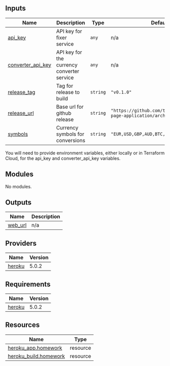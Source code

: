 

## Inputs

| Name | Description | Type | Default | Required |
|------|-------------|------|---------|:--------:|
| <a name="input_api_key"></a> [api\_key](#input\_api\_key) | API key for fixer service | `any` | n/a | yes |
| <a name="input_converter_api_key"></a> [converter\_api\_key](#input\_converter\_api\_key) | API key for the currency converter service | `any` | n/a | yes |
| <a name="input_release_tag"></a> [release\_tag](#input\_release\_tag) | Tag for release to build | `string` | `"v0.1.0"` | no |
| <a name="input_release_url"></a> [release\_url](#input\_release\_url) | Base url for github release | `string` | `"https://github.com/tjordan170/single-page-application/archive/refs/tags"` | no |
| <a name="input_symbols"></a> [symbols](#input\_symbols) | Currency symbols for conversions | `string` | `"EUR,USD,GBP,AUD,BTC,KES,JPY,CNY"` | no |

You will need to provide environment variables, either locally or in Terraform Cloud, for the api_key and converter_api_key variables.

## Modules

No modules.
## Outputs

| Name | Description |
|------|-------------|
| <a name="output_web_url"></a> [web\_url](#output\_web\_url) | n/a |
## Providers

| Name | Version |
|------|---------|
| <a name="provider_heroku"></a> [heroku](#provider\_heroku) | 5.0.2 |
## Requirements

| Name | Version |
|------|---------|
| <a name="requirement_heroku"></a> [heroku](#requirement\_heroku) | 5.0.2 |
## Resources

| Name | Type |
|------|------|
| [heroku_app.homework](https://registry.terraform.io/providers/heroku/heroku/5.0.2/docs/resources/app) | resource |
| [heroku_build.homework](https://registry.terraform.io/providers/heroku/heroku/5.0.2/docs/resources/build) | resource |
